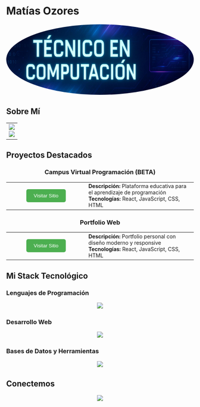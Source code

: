 # Matías Ozores

<div align="center">
  <img src="Tecnico.jpg" alt="Foto de perfil" width="1400" style="border-radius: 50%;" /> 
</div>

## Sobre Mí

<div align="center">
  <table>
    <tr>
      <td>
        <div align="center">
          <img src="https://img.shields.io/badge/Rol-Técnico_en_Computación-D4FEFF?style=for-the-badge&logo=terminal&logoColor=white" />
          <br/>
          <img src="https://img.shields.io/badge/Especialidad-Desarrollo_de_Software-D4FEFF?style=for-the-badge&logo=code&logoColor=white" />
        </div>
      </td>
    </tr>
  </table>
</div>

## Proyectos Destacados

<div align="center">
  <h3>Campus Virtual Programación (BETA)</h3>
  
  <table>
    <tr>
      <td align="center" width="200">
        <a href="https://matiasozores.github.io/campus-virtual-programacion/">
          <button style="background-color: #4CAF50; color: white; padding: 10px 20px; border: none; border-radius: 5px; cursor: pointer; text-align: center;">
            Visitar Sitio
          </button>
        </a>
      </td>
      <td>
        <div align="left">
          <strong>Descripción:</strong> Plataforma educativa para el aprendizaje de programación<br/>
          <strong>Tecnologías:</strong> React, JavaScript, CSS, HTML<br/>
        </div>
      </td>
    </tr>
  </table>

  <h3>Portfolio Web</h3>
  
  <table>
    <tr>
      <td align="center" width="200">
        <a href="https://matiasozores.github.io/portfolio-web/">
          <button style="background-color: #4CAF50; color: white; padding: 10px 20px; border: none; border-radius: 5px; cursor: pointer; text-align: center;">
            Visitar Sitio
          </button>
        </a>
      </td>
      <td>
        <div align="left">
          <strong>Descripción:</strong> Portfolio personal con diseño moderno y responsive<br/>
          <strong>Tecnologías:</strong> React, JavaScript, CSS, HTML<br/>
        </div>
      </td>
    </tr>
  </table>
</div>

## Mi Stack Tecnológico

### Lenguajes de Programación
<div align="center">
  <img src="https://skillicons.dev/icons?i=cpp,java,js,python" />
</div>

### Desarrollo Web
<div align="center">
  <img src="https://skillicons.dev/icons?i=react,html,css,tailwind,bootstrap" />
</div>

### Bases de Datos y Herramientas
<div align="center">
  <img src="https://skillicons.dev/icons?i=mysql,git,github,vscode" />
</div>

## Conectemos

<div align="center">
  <a href="https://www.linkedin.com/in/mat%C3%ADas-ozores-57795030a/">
    <img src="https://img.shields.io/badge/LinkedIn-0077B5?style=for-the-badge&logo=linkedin&logoColor=white" />
  </a>
</div>
